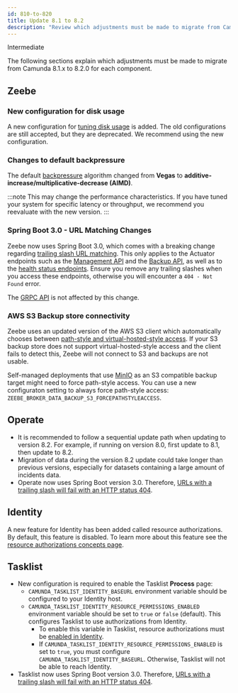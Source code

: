 ```yaml
---
id: 810-to-820
title: Update 8.1 to 8.2
description: "Review which adjustments must be made to migrate from Camunda 8.1.x to Camunda 8.2.0."
---
```


<span class="badge badge--primary">Intermediate</span>

The following sections explain which adjustments must be made to migrate from Camunda 8.1.x to 8.2.0 for each component.

## Zeebe

### New configuration for disk usage

A new configuration for [tuning disk usage](/self-managed/zeebe-deployment/operations/disk-space.md) is added.
The old configurations are still accepted, but they are deprecated. We recommend using the new configuration.

### Changes to default backpressure

The default [backpressure](/self-managed/zeebe-deployment/operations/backpressure.md) algorithm changed from **Vegas** to **additive-increase/multiplicative-decrease (AIMD)**.

:::note
This may change the performance characteristics. If you have tuned your system for specific latency or throughput, we recommend you reevaluate with the new version.
:::

### Spring Boot 3.0 - URL Matching Changes

Zeebe now uses Spring Boot 3.0, which comes with a breaking change regarding [trailing slash URL matching](https://github.com/spring-projects/spring-boot/wiki/Spring-Boot-3.0-Migration-Guide#spring-mvc-and-webflux-url-matching-changes).
This only applies to the Actuator endpoints such as the [Management API](../../self-managed/zeebe-deployment/operations/management-api.md) and the [Backup API](../../self-managed/backup-restore/zeebe-backup-and-restore.md), as well as to the [health status endpoints](../../self-managed/zeebe-deployment/operations/health.md). Ensure you remove any trailing slashes when you access these endpoints, otherwise you will encounter a `404 - Not Found` error.

The [GRPC API](../../apis-tools/grpc.md) is not affected by this change.

### AWS S3 Backup store connectivity

Zeebe uses an updated version of the AWS S3 client which automatically chooses between [path-style and virtual-hosted-style access](https://docs.aws.amazon.com/AmazonS3/latest/userguide/access-bucket-intro.html).
If your S3 backup store does not support virtual-hosted-style access and the client fails to detect this, Zeebe will not connect to S3 and backups are not usable.

Self-managed deployments that use [MinIO](https://min.io/) as an S3 compatible backup target might need to force path-style access.
You can use a new configuraton setting to always force path-style access: `ZEEBE_BROKER_DATA_BACKUP_S3_FORCEPATHSTYLEACCESS`.

## Operate

- It is recommended to follow a sequential update path when updating to version 8.2. For example, if running on version 8.0, first update to 8.1, then update to 8.2.
- Migration of data during the version 8.2 update could take longer than previous versions, especially for datasets containing a large amount of incidents data.
- Operate now uses Spring Boot version 3.0. Therefore, [URLs with a trailing slash will fail with an HTTP status 404](https://github.com/spring-projects/spring-boot/wiki/Spring-Boot-3.0-Migration-Guide#spring-mvc-and-webflux-url-matching-changes).

## Identity

A new feature for Identity has been added called resource authorizations. By default, this feature is disabled. To learn more about this feature see the [resource authorizations concepts page](/self-managed/concepts/access-control/resource-authorizations.md).

## Tasklist

- New configuration is required to enable the Tasklist **Process** page:
  - `CAMUNDA_TASKLIST_IDENTITY_BASEURL` environment variable should be configured to your Identity host.
  - `CAMUNDA_TASKLIST_IDENTITY_RESOURCE_PERMISSIONS_ENABLED` environment variable should be set to `true` or `false` (default). This configures Tasklist to use authorizations from Identity.
    - To enable this variable in Tasklist, resource authorizations must be [enabled in Identity](/self-managed/concepts/access-control/resource-authorizations.md).
    - If `CAMUNDA_TASKLIST_IDENTITY_RESOURCE_PERMISSIONS_ENABLED` is set to `true`, you must configure `CAMUNDA_TASKLIST_IDENTITY_BASEURL`. Otherwise, Tasklist will not be able to reach Identity.
- Tasklist now uses Spring Boot version 3.0. Therefore, [URLs with a trailing slash will fail with an HTTP status 404](https://github.com/spring-projects/spring-boot/wiki/Spring-Boot-3.0-Migration-Guide#spring-mvc-and-webflux-url-matching-changes).

